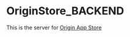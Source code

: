 # OriginStore_BACKEND
 
This is the server for [Origin App Store](https://github.com/wolfieboy09/OriginStore_App)